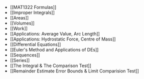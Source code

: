- [[MAT1322 Formulas]]
- [[Improper Integrals]]
- [[Areas]]
- [[Volumes]]
- [[Work]]
- [[Applications: Average Value, Arc Length]]
- [[Applications: Hydrostatic Force, Centre of Mass]]
- [[Differential Equations]]
- [[Euler's Method and Applications of DEs]]
- [[Sequences]]
- [[Series]]
- [[The Integral & The Comparison Test]]
- [[Remainder Estimate Error Bounds & Limit Comparision Test]]